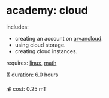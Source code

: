 # academy: cloud

includes:
- creating an account on [arvancloud](https://www.arvancloud.ir/fa).
- using cloud storage.
- creating cloud instances.

requires: [linux](./linux.md), [math](./math.md)

⏳ duration: 6.0 hours

💰 cost: 0.25 mT
